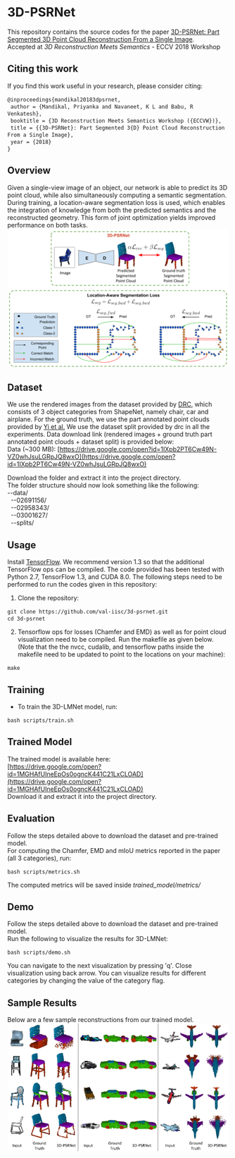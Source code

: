 # 3D-PSRNet
This repository contains the source codes for the paper [3D-PSRNet: Part Segmented 3D Point Cloud Reconstruction From a Single Image](https://arxiv.org/abs/1810.00461).</br>
Accepted at *3D Reconstruction Meets Semantics* - ECCV 2018 Workshop

## Citing this work
If you find this work useful in your research, please consider citing:
```
@inproceedings{mandikal20183dpsrnet,
 author = {Mandikal, Priyanka and Navaneet, K L and Babu, R Venkatesh},
 booktitle = {3D Reconstruction Meets Semantics Workshop ({ECCVW})},
 title = {{3D-PSRNet}: Part Segmented 3{D} Point Cloud Reconstruction From a Single Image},
 year = {2018}
}
```

## Overview
Given a single-view image of an object, our network is able to predict its 3D point cloud, while also simultaneously computing a semantic segmentation. During training, a location-aware segmentation loss is used, which enables the integration of knowledge from both the predicted semantics and the reconstructed geometry. This form of joint optimization yields improved performance on both tasks.
![Overview of 3D-PSRNet](images/approach_overview.png)

## Dataset
We use the rendered images from the dataset provided by <a href="https://github.com/shubhtuls/drc" target="_blank" >DRC</a>, which consists of 3 object categories from ShapeNet, namely chair, car and airplane. For the ground truth, we use the part annotated point clouds provided by <a href="https://cs.stanford.edu/~ericyi/project_page/part_annotation/" target="_blank" >Yi et al.</a> We use the dataset split provided by drc in all the experiments. Data download link (rendered images + ground truth part annotated point clouds + dataset split) is provided below:<br>
Data (~300 MB): [https://drive.google.com/open?id=1IXpb2PT6Cw49N-VZ0whJsuLGRpJQ8wxO](https://drive.google.com/open?id=1IXpb2PT6Cw49N-VZ0whJsuLGRpJQ8wxO)

Download the folder and extract it into the project directory.<br>
The folder structure should now look something like the following:<br>
--data/<br>
&nbsp;&nbsp;--02691156/<br>
&nbsp;&nbsp;--02958343/<br>
&nbsp;&nbsp;--03001627/<br>
&nbsp;&nbsp;--splits/<br>

## Usage
Install [TensorFlow](https://www.tensorflow.org/install/). We recommend version 1.3 so that the additional TensorFlow ops can be compiled. The code provided has been tested with Python 2.7, TensorFlow 1.3, and CUDA 8.0. The following steps need to be performed to run the codes given in this repository:

1. Clone the repository:
```shell
git clone https://github.com/val-iisc/3d-psrnet.git
cd 3d-psrnet
```
2. Tensorflow ops for losses (Chamfer and EMD) as well as for point cloud visualization need to be compiled. Run the makefile as given below. (Note that the the nvcc, cudalib, and tensorflow paths inside the makefile need to be updated to point to the locations on your machine):
```shell
make
```

## Training
- To train the 3D-LMNet model, run:
```shell
bash scripts/train.sh
```

## Trained Model

The trained model is available here:<br>
[https://drive.google.com/open?id=1MGHAfUIneEpOs0ogncK441C21LxCLOAD](https://drive.google.com/open?id=1MGHAfUIneEpOs0ogncK441C21LxCLOAD) <br>
Download it and extract it into the project directory.

## Evaluation
Follow the steps detailed above to download the dataset and pre-trained model.<br>
For computing the Chamfer, EMD and mIoU metrics reported in the paper (all 3 categories), run:
```shell
bash scripts/metrics.sh
```
The computed metrics will be saved inside *trained_model/metrics/*

## Demo
Follow the steps detailed above to download the dataset and pre-trained model.<br>
Run the following to visualize the results for 3D-LMNet:
```shell
bash scripts/demo.sh
```
You can navigate to the next visualization by pressing 'q'. Close visualization using back arrow. You can visualize results for different categories by changing the value of the category flag.

## Sample Results
Below are a few sample reconstructions from our trained model.
![3D-PSRNet_sample_results](images/sample_results.png)

